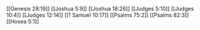 [[Genesis 28:19]]
[[Joshua 5:9]]
[[Joshua 18:26]]
[[Judges 5:10]]
[[Judges 10:4]]
[[Judges 12:14]]
[[1 Samuel 10:17]]
[[Psalms 75:2]]
[[Psalms 82:3]]
[[Hosea 5:1]]
